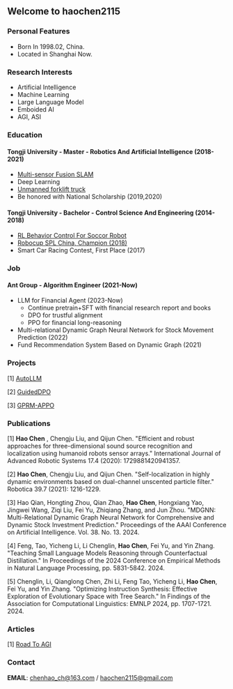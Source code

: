 ## Welcome to haochen2115
### Personal Features
- Born In 1998.02, China.
- Located in Shanghai Now.

### Research Interests
- Artificial Intelligence
- Machine Learning 
- Large Language Model
- Emboided AI
- AGI, ASI

### Education
#### Tongji University - Master - Robotics And Artificial Intelligence (2018-2021)
- [Multi-sensor Fusion SLAM](https://doi.org/10.1017/S0263574720001046)
- Deep Learning
- [Unmanned forklift truck](https://rail.tongji.edu.cn/_upload/article/videos/06/e3/32693241466286c394a98d9a82eb/bbd9c4a4-d046-4d1a-9baf-1d0d6b6ffc6b.mp4)
- Be honored with National Scholarship (2019,2020)

#### Tongji University - Bachelor - Control Science And Engineering (2014-2018)
- [RL Behavior Control For Soccor Robot](https://github.com/haochen2115/Nao_Behavior_RL)
- [Robocup SPL China, Champion (2018)](https://rail.tongji.edu.cn/_upload/article/videos/4b/94/d21fb4bb478fb7cb86f7d8eccea5/921f8edc-3e54-4249-b954-350dd248a317.mp4)
- Smart Car Racing Contest, First Place (2017)

### Job
#### Ant Group - Algorithm Engineer (2021-Now)
- LLM for Financial Agent (2023-Now)
    - Continue pretrain+SFT with financial research report and books
    - DPO for trustful alignment
    - PPO for financial long-reasoning
- Multi-relational Dynamic Graph Neural Network for Stock Movement Prediction (2022)
- Fund Recommendation System Based on Dynamic Graph (2021)

### Projects
[1] [AutoLLM](https://github.com/haochen2115/AutoLLM)

[2] [GuidedDPO](https://github.com/haochen2115/GuidedDPO)

[3] [GPRM-APPO](https://github.com/haochen2115/GPRM-APPO)

### Publications
[1] **Hao Chen** , Chengju Liu, and Qijun Chen. "Efficient and robust approaches for three-dimensional sound source recognition and localization using humanoid robots sensor arrays." International Journal of Advanced Robotic Systems 17.4 (2020): 1729881420941357.

[2] **Hao Chen**, Chengju Liu, and Qijun Chen. "Self-localization in highly dynamic environments based on dual-channel unscented particle filter." Robotica 39.7 (2021): 1216-1229.

[3] Hao Qian, Hongting Zhou, Qian Zhao, **Hao Chen**, Hongxiang Yao, Jingwei Wang, Ziqi Liu, Fei Yu, Zhiqiang Zhang, and Jun Zhou. "MDGNN: Multi-Relational Dynamic Graph Neural Network for Comprehensive and Dynamic Stock Investment Prediction." Proceedings of the AAAI Conference on Artificial Intelligence. Vol. 38. No. 13. 2024.

[4] Feng, Tao, Yicheng Li, Li Chenglin, **Hao Chen**, Fei Yu, and Yin Zhang. "Teaching Small Language Models Reasoning through Counterfactual Distillation." In Proceedings of the 2024 Conference on Empirical Methods in Natural Language Processing, pp. 5831-5842. 2024.

[5] Chenglin, Li, Qianglong Chen, Zhi Li, Feng Tao, Yicheng Li, **Hao Chen**, Fei Yu, and Yin Zhang. "Optimizing Instruction Synthesis: Effective Exploration of Evolutionary Space with Tree Search." In Findings of the Association for Computational Linguistics: EMNLP 2024, pp. 1707-1721. 2024.

### Articles
[1] [Road To AGI](https://www.zhihu.com/column/c_1768575645033091072)

### Contact

**EMAIL**: chenhao_ch@163.com / haochen2115@gmail.com
